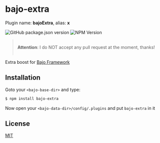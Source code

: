 # bajo-extra

Plugin name: **bajoExtra**, alias: **x**

![GitHub package.json version](https://img.shields.io/github/package-json/v/ardhi/bajo-extra) ![NPM Version](https://img.shields.io/npm/v/bajo-extra)

> <br />**Attention**: I do NOT accept any pull request at the moment, thanks!<br /><br />

Extra boost for [Bajo Framework](https://github.com/ardhi/bajo)

## Installation

Goto your ```<bajo-base-dir>``` and type:

```bash
$ npm install bajo-extra
```

Now open your ```<bajo-data-dir>/config/.plugins``` and put ```bajo-extra``` in it

## License

[MIT](LICENSE)

